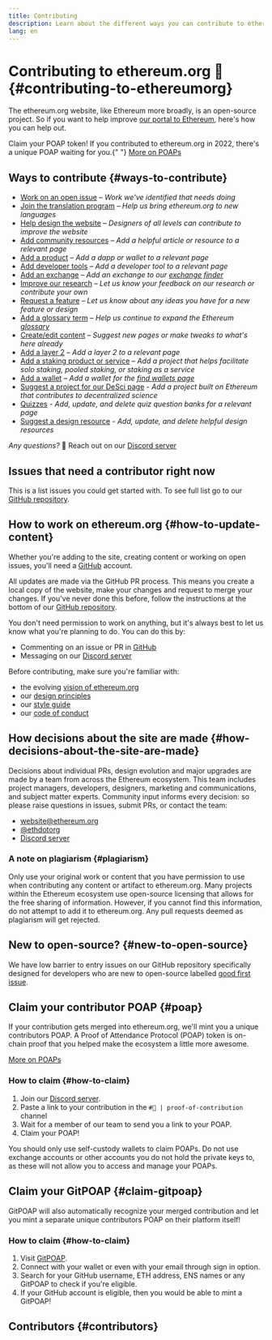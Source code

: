 ```yaml
---
title: Contributing
description: Learn about the different ways you can contribute to ethereum.org
lang: en
---
```


# Contributing to ethereum.org 🦄 {#contributing-to-ethereumorg}

The ethereum.org website, like Ethereum more broadly, is an open-source project. So if you want to help improve [our portal to Ethereum](/about/), here's how you can help out.

<InfoBanner shouldCenter emoji=":tada:">
  Claim your POAP token! If you contributed to ethereum.org in 2022, there's a unique POAP waiting for you.{" "}
  <a href="#poap">More on POAPs</a>
</InfoBanner>

## Ways to contribute {#ways-to-contribute}

- [Work on an open issue](https://github.com/ethereum/ethereum-org-website/issues)
  _– Work we've identified that needs doing_
- [Join the translation program](/contributing/translation-program/)
  _– Help us bring ethereum.org to new languages_
- [Help design the website](/contributing/design/)
  _– Designers of all levels can contribute to improve the website_
- [Add community resources](/contributing/content-resources/)
  _– Add a helpful article or resource to a relevant page_
- [Add a product](/contributing/adding-products/)
  _– Add a dapp or wallet to a relevant page_
- [Add developer tools](/contributing/adding-developer-tools/)
  _– Add a developer tool to a relevant page_
- [Add an exchange](/contributing/adding-exchanges/)
  _– Add an exchange to our [exchange finder](/get-eth/#country-picker)_
- [Improve our research](https://www.notion.so/efdn/Ethereum-org-User-Persona-Memo-b44dc1e89152457a87ba872b0dfa366c)
  _– Let us know your feedback on our research or contribute your own_
- [Request a feature](https://github.com/ethereum/ethereum-org-website/issues/new?assignees=&labels=Type%3A+Feature&template=feature_request.yaml&title=)
  _– Let us know about any ideas you have for a new feature or design_
- [Add a glossary term](/contributing/adding-glossary-terms)
  _– Help us continue to expand the Ethereum [glossary](/glossary/)_
- [Create/edit content](/contributing/#how-to-update-content)
  _– Suggest new pages or make tweaks to what's here already_
- [Add a layer 2](/contributing/adding-layer-2s/)
  _– Add a layer 2 to a relevant page_
- [Add a staking product or service](/contributing/adding-staking-products/)
  _– Add a project that helps facilitate solo staking, pooled staking, or staking as a service_
- [Add a wallet](/contributing/adding-wallets/)
  _– Add a wallet for the [find wallets page](/wallets/find-wallet/)_
- [Suggest a project for our DeSci page](/contributing/adding-desci-projects/)
  _- Add a project built on Ethereum that contributes to decentralized science_
- [Quizzes](/contributing/quizzes/) _- Add, update, and delete quiz question banks for a relevant page_
- [Suggest a design resource](/contributing/design/adding-design-resources/) _- Add, update, and delete helpful design resources_

_Any questions?_ 🤔 Reach out on our [Discord server](https://discord.gg/ethereum-org)

## Issues that need a contributor right now

This is a list issues you could get started with. To see full list go to our [GitHub repository](https://github.com/ethereum/ethereum-org-website/issues). 

<IssuesList issues={gfissues} />

## How to work on ethereum.org {#how-to-update-content}

Whether you're adding to the site, creating content or working on open issues, you'll need a [GitHub](https://github.com) account.

All updates are made via the GitHub PR process. This means you create a local copy of the website, make your changes and request to merge your changes. If you've never done this before, follow the instructions at the bottom of our [GitHub repository](https://github.com/ethereum/ethereum-org-website).

You don't need permission to work on anything, but it's always best to let us know what you're planning to do. You can do this by:

- Commenting on an issue or PR in [GitHub](https://github.com/ethereum/ethereum-org-website)
- Messaging on our [Discord server](https://discord.gg/ethereum-org)

Before contributing, make sure you're familiar with:

- the evolving [vision of ethereum.org](/about/)
- our [design principles](/contributing/design-principles/)
- our [style guide](/contributing/style-guide/)
- our [code of conduct](/community/code-of-conduct)

## How decisions about the site are made {#how-decisions-about-the-site-are-made}

Decisions about individual PRs, design evolution and major upgrades are made by a team from across the Ethereum ecosystem. This team includes project managers, developers, designers, marketing and communications, and subject matter experts. Community input informs every decision: so please raise questions in issues, submit PRs, or contact the team:

- [website@ethereum.org](mailto:website@ethereum.org)
- [@ethdotorg](https://twitter.com/ethdotorg)
- [Discord server](https://discord.gg/ethereum-org)

### A note on plagiarism {#plagiarism}

Only use your original work or content that you have permission to use when contributing any content or artifact to ethereum.org. Many projects within the Ethereum ecosystem use open-source licensing that allows for the free sharing of information. However, if you cannot find this information, do not attempt to add it to ethereum.org. Any pull requests deemed as plagiarism will get rejected.

## New to open-source? {#new-to-open-source}

We have low barrier to entry issues on our GitHub repository specifically designed for developers who are new to open-source labelled [good first issue](https://github.com/ethereum/ethereum-org-website/issues?q=is%3Aopen+is%3Aissue+label%3A%22good+first+issue%22).

## Claim your contributor POAP {#poap}

If your contribution gets merged into ethereum.org, we'll mint you a unique contributors POAP. A Proof of Attendance Protocol (POAP) token is on-chain proof that you helped make the ecosystem a little more awesome.

[More on POAPs](https://www.poap.xyz/)

### How to claim {#how-to-claim}

1. Join our [Discord server](https://discord.gg/ethereum-org).
2. Paste a link to your contribution in the `#🥇 | proof-of-contribution` channel
3. Wait for a member of our team to send you a link to your POAP.
4. Claim your POAP!

You should only use self-custody wallets to claim POAPs. Do not use exchange accounts or other accounts you do not hold the private keys to, as these will not allow you to access and manage your POAPs.

## Claim your GitPOAP {#claim-gitpoap}

GitPOAP will also automatically recognize your merged contribution and let you mint a separate unique contributors POAP on their platform itself!

### How to claim {#how-to-claim}

1. Visit [GitPOAP](https://www.gitpoap.io).
2. Connect with your wallet or even with your email through sign in option.
3. Search for your GitHub username, ETH address, ENS names or any GitPOAP to check if you're eligible.
4. If your GitHub account is eligible, then you would be able to mint a GitPOAP!

## Contributors {#contributors}

<Contributors />
